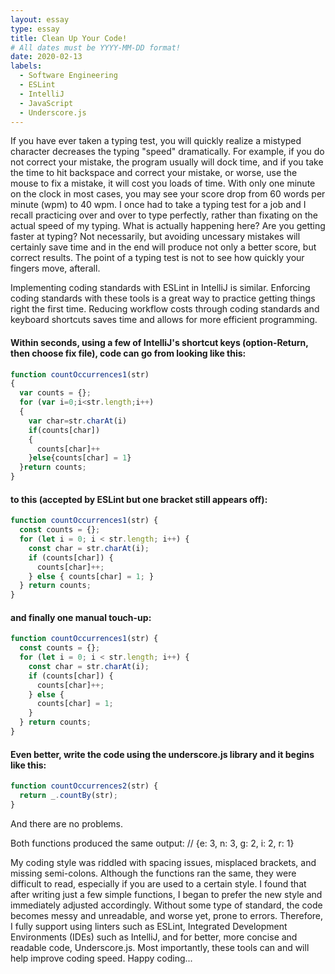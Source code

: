 ```yaml
---
layout: essay
type: essay
title: Clean Up Your Code!
# All dates must be YYYY-MM-DD format!
date: 2020-02-13
labels:
  - Software Engineering
  - ESLint
  - IntelliJ
  - JavaScript
  - Underscore.js
---
```


If you have ever taken a typing test, you will quickly realize a mistyped character decreases the typing "speed" dramatically. For example, if you do not correct your mistake, the program usually will dock time, and if you take the time to hit backspace and correct your mistake, or worse, use the mouse to fix a mistake, it will cost you loads of time. With only one minute on the clock in most cases, you may see your score drop from 60 words per minute (wpm) to 40 wpm. I once had to take a typing test for a job and I recall practicing over and over to type perfectly, rather than fixating on the actual speed of my typing. What is actually happening here? Are you getting faster at typing? Not necessarily, but avoiding uncessary mistakes will certainly save time and in the end will produce not only a better score, but correct results. The point of a typing test is not to see how quickly your fingers move, afterall. 

Implementing coding standards with ESLint in IntelliJ is similar. Enforcing coding standards with these tools is a great way to practice getting things right the first time. Reducing workflow costs through coding standards and keyboard shortcuts saves time and allows for more efficient programming. 

<h4>Within seconds, using a few of IntelliJ's shortcut keys (option-Return, then choose fix file), code can go from looking like this: </h4>

```js
function countOccurrences1(str)
{
  var counts = {};
  for (var i=0;i<str.length;i++)
  {
    var char=str.charAt(i)
    if(counts[char])
    {
      counts[char]++
    }else{counts[char] = 1}
  }return counts;
}
```

<h4>to this (accepted by ESLint but one bracket still appears off):</h4>

```js
function countOccurrences1(str) {
  const counts = {};
  for (let i = 0; i < str.length; i++) {
    const char = str.charAt(i);
    if (counts[char]) {
      counts[char]++;
    } else { counts[char] = 1; }
  } return counts;
}
```

<h4>and finally one manual touch-up: </h4>

```js
function countOccurrences1(str) {
  const counts = {};
  for (let i = 0; i < str.length; i++) {
    const char = str.charAt(i);
    if (counts[char]) {
      counts[char]++;
    } else {
      counts[char] = 1;
    }
  } return counts;
}
```
<h4>Even better, write the code using the underscore.js library and it begins like this:</h4>

```js
function countOccurrences2(str) {
  return _.countBy(str);
}
```
And there are no problems. 

Both functions produced the same output: 
// {e: 3, n: 3, g: 2, i: 2, r: 1}

My coding style was riddled with spacing issues, misplaced brackets, and missing semi-colons. Although the functions ran the same, they were difficult to read, especially if you are used to a certain style. I found that after writing just a few simple functions, I began to prefer the new style and immediately adjusted accordingly. Without some type of standard, the code becomes messy and unreadable, and worse yet, prone to errors. Therefore, I fully support using linters such as ESLint, Integrated Development Environments (IDEs) such as IntelliJ, and for better, more concise and readable code, Underscore.js. Most importantly, these tools can and will help improve coding speed. Happy coding...
